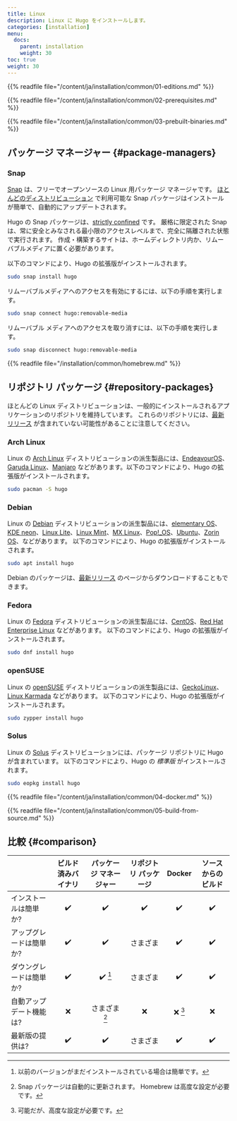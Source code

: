 ```yaml
---
title: Linux
description: Linux に Hugo をインストールします。
categories: [installation]
menu:
  docs:
    parent: installation
    weight: 30
toc: true
weight: 30
---
```

{{% readfile file="/content/ja/installation/common/01-editions.md" %}}

{{% readfile file="/content/ja/installation/common/02-prerequisites.md" %}}

{{% readfile file="/content/ja/installation/common/03-prebuilt-binaries.md" %}}

## パッケージ マネージャー {#package-managers}

### Snap

[Snap] は、フリーでオープンソースの Linux 用パッケージ マネージャです。
[ほとんどのディストリビューション][most distributions] で利用可能な Snap パッケージはインストールが簡単で、自動的にアップデートされます。

Hugo の Snap パッケージは、[strictly confined] です。 厳格に限定された Snap は、常に安全とみなされる最小限のアクセスレベルまで、完全に隔離された状態で実行されます。
作成・構築するサイトは、ホームディレクトリ内か、リムーバブルメディアに置く必要があります。

以下のコマンドにより、Hugo の拡張版がインストールされます。

```sh
sudo snap install hugo
```

リムーバブルメディアへのアクセスを有効にするには、以下の手順を実行します。

```sh
sudo snap connect hugo:removable-media
```

リムーバブル メディアへのアクセスを取り消すには、以下の手順を実行します。

```sh
sudo snap disconnect hugo:removable-media
```

[most distributions]: https://snapcraft.io/docs/installing-snapd
[strictly confined]: https://snapcraft.io/docs/snap-confinement
[Snap]: https://snapcraft.io/

{{% readfile file="/installation/common/homebrew.md" %}}

## リポジトリ パッケージ {#repository-packages}

ほとんどの Linux ディストリビューションは、一般的にインストールされるアプリケーションのリポジトリを維持しています。 これらのリポジトリには、[最新リリース][latest release] が含まれていない可能性があることに注意してください。

[latest release]: https://github.com/gohugoio/hugo/releases/latest

### Arch Linux

Linux の [Arch Linux] ディストリビューションの派生製品には、[EndeavourOS]、[Garuda Linux]、[Manjaro] などがあります。以下のコマンドにより、Hugo の拡張版がインストールされます。

```sh
sudo pacman -S hugo
```

[Arch Linux]: https://archlinux.org/
[EndeavourOS]: https://endeavouros.com/
[Manjaro]: https://manjaro.org/
[Garuda Linux]: https://garudalinux.org/

### Debian

Linux の [Debian] ディストリビューションの派生製品には、[elementary OS]、 [KDE neon]、[Linux Lite]、[Linux Mint]、[MX Linux]、[Pop!_OS]、[Ubuntu]、[Zorin OS]、などがあります。 以下のコマンドにより、Hugo の拡張版がインストールされます。

```sh
sudo apt install hugo
```

Debian のパッケージは、[最新リリース][latest release] のページからダウンロードすることもできます。

[Debian]: https://www.debian.org/
[elementary OS]: https://elementary.io/
[KDE neon]: https://neon.kde.org/
[Linux Lite]: https://www.linuxliteos.com/
[Linux Mint]: https://linuxmint.com/
[MX Linux]: https://mxlinux.org/
[Pop!_OS]: https://pop.system76.com/
[Ubuntu]: https://ubuntu.com/
[Zorin OS]: https://zorin.com/os/

### Fedora

Linux の [Fedora] ディストリビューションの派生製品には、[CentOS]、[Red Hat Enterprise Linux] などがあります。 以下のコマンドにより、Hugo の拡張版がインストールされます。


```sh
sudo dnf install hugo
```

[CentOS]: https://www.centos.org/
[Fedora]: https://getfedora.org/
[Red Hat Enterprise Linux]: https://www.redhat.com/

### openSUSE

Linux の [openSUSE] ディストリビューションの派生製品には、[GeckoLinux]、[Linux Karmada] などがあります。 以下のコマンドにより、Hugo の拡張版がインストールされます。


```sh
sudo zypper install hugo
```

[GeckoLinux]: https://geckolinux.github.io/
[Linux Karmada]: https://linuxkamarada.com/
[openSUSE]: https://www.opensuse.org/

### Solus

Linux の [Solus] ディストリビューションには、パッケージ リポジトリに Hugo が含まれています。 以下のコマンドにより、Hugo の _標準版_ がインストールされます。

```sh
sudo eopkg install hugo
```

[Solus]: https://getsol.us/

{{% readfile file="/content/ja/installation/common/04-docker.md" %}}

{{% readfile file="/content/ja/installation/common/05-build-from-source.md" %}}

## 比較 {#comparison}

|| ビルド済みバイナリ | パッケージ マネージャー | リポジトリ パッケージ | Docker | ソースからのビルド
:--|:--:|:--:|:--:|:--:|:--:
インストールは簡単か?|:heavy_check_mark:|:heavy_check_mark:|:heavy_check_mark:|:heavy_check_mark:|:heavy_check_mark:
アップグレードは簡単か?|:heavy_check_mark:|:heavy_check_mark:| さまざま |:heavy_check_mark:|:heavy_check_mark:
ダウングレードは簡単か?|:heavy_check_mark:|:heavy_check_mark: [^1]| さまざま |:heavy_check_mark:|:heavy_check_mark:
自動アップデート機能は?|:x:| さまざま [^2]|:x:|:x: [^3]|:x:
最新版の提供は?|:heavy_check_mark:|:heavy_check_mark:| さまざま |:heavy_check_mark:|:heavy_check_mark:

[^1]: 以前のバージョンがまだインストールされている場合は簡単です。
[^2]: Snap パッケージは自動的に更新されます。 Homebrew は高度な設定が必要です。
[^3]: 可能だが、高度な設定が必要です。
